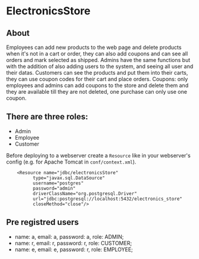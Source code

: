 # ElectronicsStore
## About

Employees can add new products to the web page and delete products when it's not in a cart or order, they can also add coupons and can see all orders and mark selected as shipped.
Admins have the same functions but with the addition of also adding users to the system, and seeing all user and their datas.
Customers can see the products and put them into their carts, they can use coupon codes for their cart and place orders.
Coupons: only employees and admins can add coupons to the store and delete them and they are available till they are not deleted, one purchase can only use one coupon.

## There are three roles:
* Admin
* Employee
* Customer

Before deploying to a webserver create a `Resource` like in your webserver's config (e.g. for Apache Tomcat in `conf/context.xml`).

```
	<Resource name="jdbc/electronicsStore"
		  type="javax.sql.DataSource"
		  username="postgres"
		  password="admin"
		  driverClassName="org.postgresql.Driver"
		  url="jdbc:postgresql://localhost:5432/electronics_store"
		  closeMethod="close"/>
```
## Pre registred users
*  name: a, email: a, password: a, role: ADMIN;
*  name: r, email: r, password: r, role: CUSTOMER;
*  name: e, email: e, password: r, role: EMPLOYEE;
